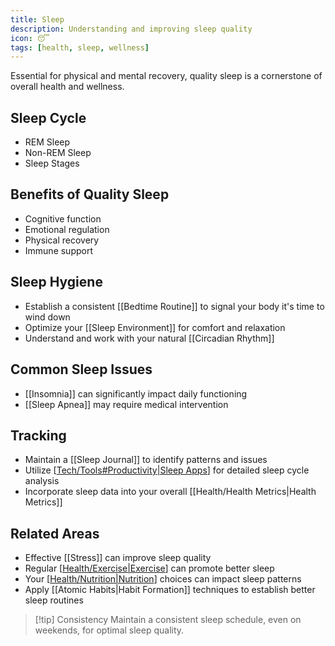 ```yaml
---
title: Sleep
description: Understanding and improving sleep quality
icon: 😴
tags: [health, sleep, wellness]
---
```



Essential for physical and mental recovery, quality sleep is a cornerstone of overall health and wellness.

## Sleep Cycle
- REM Sleep
- Non-REM Sleep
- Sleep Stages

## Benefits of Quality Sleep
- Cognitive function
- Emotional regulation
- Physical recovery
- Immune support

## Sleep Hygiene
- Establish a consistent [[Bedtime Routine]] to signal your body it's time to wind down
- Optimize your [[Sleep Environment]] for comfort and relaxation
- Understand and work with your natural [[Circadian Rhythm]]

## Common Sleep Issues
- [[Insomnia]] can significantly impact daily functioning
- [[Sleep Apnea]] may require medical intervention

## Tracking
- Maintain a [[Sleep Journal]] to identify patterns and issues
- Utilize [[Tech/Tools#Productivity|Sleep Apps]] for detailed sleep cycle analysis
- Incorporate sleep data into your overall [[Health/Health Metrics|Health Metrics]]

## Related Areas
- Effective [[Stress]] can improve sleep quality
- Regular [[Health/Exercise|Exercise]] can promote better sleep
- Your [[Health/Nutrition|Nutrition]] choices can impact sleep patterns
- Apply [[Atomic Habits|Habit Formation]] techniques to establish better sleep routines

> [!tip] Consistency
> Maintain a consistent sleep schedule, even on weekends, for optimal sleep quality.


[//begin]: # "Autogenerated link references for markdown compatibility"
[Tech/Tools#Productivity|Sleep Apps]: ../Tech/Tools.md "Tools"
[Health/Exercise|Exercise]: Exercise.md "Exercise"
[Health/Nutrition|Nutrition]: Nutrition.md "Nutrition"
[Frameworks/Atomic-Habits|Habit Formation]: ../Frameworks/Atomic-Habits.md "Atomic Habits"
[//end]: # "Autogenerated link references"

